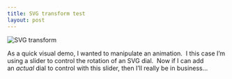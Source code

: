 ```yaml
---
title: SVG transform test
layout: post
---
```

![SVG transform](/img/Arduino-Web-Controller/svgTransform.png)

As a quick visual demo, I wanted to manipulate an animation.  I this case I&#8217;m using a slider to control the rotation of an SVG dial.  Now if I can add an *actual* dial to control with this slider, then I&#8217;ll really be in business&#8230;
